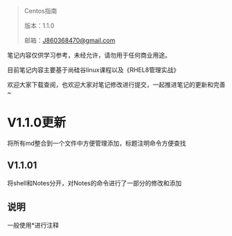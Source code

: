 > Centos指南
>
> 版本：1.1.0
>
> 邮箱：J860368470@gmail.com

笔记内容仅供学习参考，未经允许，请勿用于任何商业用途。

目前笔记内容主要基于尚硅谷linux课程以及《RHEL8管理实战》

欢迎大家下载查阅，也欢迎大家对笔记修改进行提交，一起推进笔记的更新和完善~

# V1.1.0更新
将所有md整合到一个文件中方便管理添加，标题注明命令方便查找
## V1.1.01
将shell和Notes分开，对Notes的命令进行了一部分的修改和添加

## 说明
一般使用*进行注释

